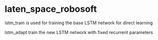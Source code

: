 # laten_space_robosoft

lstm_train is used for training the base LSTM network for direct learning

lstm_adapt train the new LSTM network with fixed recurrent parameters

